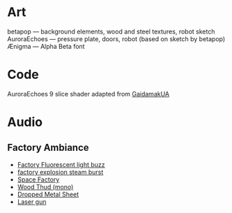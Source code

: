 # Art
betapop — background elements, wood and steel textures, robot sketch
AuroraEchoes — pressure plate, doors, robot (based on sketch by betapop)
Ænigma — Alpha Beta font

# Code
AuroraEchoes
9 slice shader adapted from [GaidamakUA](https://godotshaders.com/shader/9-slice-shader/)

# Audio
## Factory Ambiance
- [Factory Fluorescent light buzz](https://pixabay.com/sound-effects/factory-fluorescent-light-buzz-6871/)
- [factory explosion steam burst](https://pixabay.com/sound-effects/factory-explosion-steam-burst-35168/)
- [Space Factory](https://pixabay.com/sound-effects/space-factory-25190/)
- [Wood Thud (mono)](https://pixabay.com/sound-effects/wooden-thud-mono-6244/)
- [Dropped Metal Sheet](https://pixabay.com/sound-effects/dropped-metal-sheet-76060/)
- [Laser gun](https://pixabay.com/sound-effects/laser-gun-72558/)
